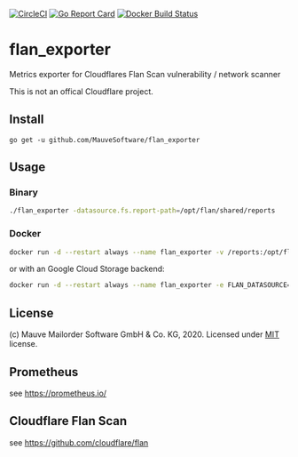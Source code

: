 [![CircleCI](https://circleci.com/gh/MauveSoftware/flan_exporter.svg?style=shield)](https://circleci.com/gh/MauveSoftware/flan_exporter)
[![Go Report Card](https://goreportcard.com/badge/github.com/mauvesoftware/flan_exporter)](https://goreportcard.com/report/github.com/mauvesoftware/flan_exporter)
[![Docker Build Status](https://img.shields.io/docker/cloud/build/mauvesoftware/flan_exporter.svg)](https://hub.docker.com/r/mauvesoftware/flan_exporter/builds)

# flan_exporter
Metrics exporter for Cloudflares Flan Scan vulnerability / network scanner

This is not an offical Cloudflare project.

## Install
```
go get -u github.com/MauveSoftware/flan_exporter
```

## Usage

### Binary
```bash
./flan_exporter -datasource.fs.report-path=/opt/flan/shared/reports
```

### Docker
```bash
docker run -d --restart always --name flan_exporter -v /reports:/opt/flan/shared/reports -p 9711:9711 mauvesoftware/flan_exporter
```

or with an Google Cloud Storage backend:

```bash
docker run -d --restart always --name flan_exporter -e FLAN_DATASOURCE=gcloud -e FLAN_GCLOUD_BUCKET_NAME=my-bucket -v /app/gcloud_credentials.json:/path/to/credentials.json -p 9711:9711 mauvesoftware/flan_exporter
```

## License
(c) Mauve Mailorder Software GmbH & Co. KG, 2020. Licensed under [MIT](LICENSE) license.

## Prometheus
see https://prometheus.io/

## Cloudflare Flan Scan
see https://github.com/cloudflare/flan
